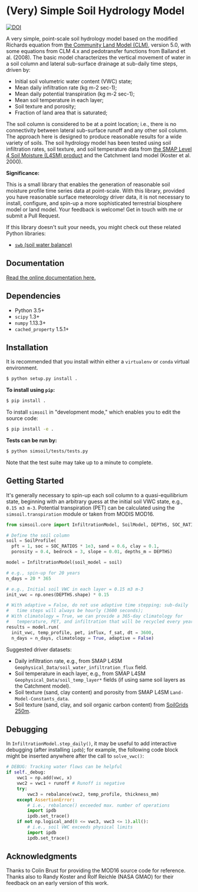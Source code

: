 (Very) Simple Soil Hydrology Model
==================================

[![DOI](https://zenodo.org/badge/374736375.svg)](https://zenodo.org/badge/latestdoi/374736375)

A very simple, point-scale soil hydrology model based on the modified Richards equation from [the Community Land Model (CLM)](https://escomp.github.io/ctsm-docs/versions/release-clm5.0/html/tech_note/index.html), version 5.0, with some equations from CLM 4.x and pedotransfer functions from Balland et al. (2008). The basic model characterizes the vertical movement of water in a soil column and lateral sub-surface drainage at sub-daily time steps, driven by:

- Initial soil volumetric water content (VWC) state;
- Mean daily infiltration rate (kg m-2 sec-1);
- Mean daily potential transpiration (kg m-2 sec-1);
- Mean soil temperature in each layer;
- Soil texture and porosity;
- Fraction of land area that is saturated;

The soil column is considered to be at a point location; i.e., there is no connectivity between lateral sub-surface runoff and any other soil column. The approach here is designed to produce reasonable results for a wide variety of soils. The soil hydrology model has been tested using soil infiltration rates, soil texture, and soil temperature data from [the SMAP Level 4 Soil Moisture (L4SM) product](https://nsidc.org/data/SPL4SMGP) and the Catchment land model (Koster et al. 2000).

**Significance:**

This is a small library that enables the generation of reasonable soil moisture profile time series data at point-scale. With this library, provided you have reasonable surface meteorology driver data, it is not necessary to install, configure, and spin-up a more sophisticated terrestrial biosphere model or land model. Your feedback is welcome! Get in touch with me or submit a Pull Request.

If this library doesn't suit your needs, you might check out these related Python libraries:

- [`swb` (soil water balance)](https://swb.readthedocs.io/en/latest/index.html)


Documentation
-------------

[Read the online documentation here.](https://arthur-e.github.io/simsoil/)


Dependencies
------------

- Python 3.5+
- `scipy` 1.3+
- `numpy` 1.13.3+
- `cached_property` 1.5.1+


Installation
------------

It is recommended that you install within either a `virtualenv` or `conda` virtual environment.

```sh
$ python setup.py install .
```

**To install using `pip`:**

```sh
$ pip install .
```

To install `simsoil` in "development mode," which enables you to edit the source code:

```sh
$ pip install -e .
```

**Tests can be run by:**

```sh
$ python simsoil/tests/tests.py
```

Note that the test suite may take up to a minute to complete.


Getting Started
---------------

It's generally necessary to spin-up each soil column to a quasi-equilibrium state, beginning with an arbitrary guess at the initial soil VWC state, e.g., `0.15 m3 m-3`. Potential transpiration (PET) can be calculated using the `simsoil.transpiration` module or taken from MODIS MOD16.

```py
from simsoil.core import InfiltrationModel, SoilModel, DEPTHS, SOC_RATIOS

# Define the soil column
soil = SoilProfile(
  pft = 1, soc = SOC_RATIOS * 1e3, sand = 0.6, clay = 0.1,
  porosity = 0.4, bedrock = 3, slope = 0.01, depths_m = DEPTHS)

model = InfiltrationModel(soil_model = soil)

# e.g., spin-up for 20 years
n_days = 20 * 365

# e.g., Initial soil VWC in each layer = 0.15 m3 m-3
init_vwc = np.ones(DEPTHS.shape) * 0.15

# With adaptive = False, do not use adaptive time stepping; sub-daily
#   time steps will always be hourly (3600 seconds);
# With climatology = True, we can provide a 365-day climatology for
#   temperature, PET, and infiltration that will be recycled every year
results = model.run(
  init_vwc, temp_profile, pet, influx, f_sat, dt = 3600,
  n_days = n_days, climatology = True, adaptive = False)
```

Suggested driver datasets:

- Daily infiltration rate, e.g., from SMAP L4SM `Geophysical_Data/soil_water_infiltration_flux` field.
- Soil temperature in each layer, e.g., from SMAP L4SM `Geophysical_Data/soil_temp_layer*` fields (if using same soil layers as the Catchment model).
- Soil texture (sand, clay content) and porosity from SMAP L4SM `Land-Model-Constants_data`.
- Soil texture (sand, clay, and soil organic carbon content) from [SoilGrids 250m](https://soilgrids.org/).


Debugging
---------

In `InfiltrationModel.step_daily()`, it may be useful to add interactive debugging (after installing `ipdb`); for example, the following code block might be inserted anywhere after the call to `solve_vwc()`:

```py
# DEBUG: Tracking water flows can be helpful
if self._debug:
    vwc1 = np.add(vwc, x)
    vwc2 = vwc1 + runoff # Runoff is negative
    try:
        vwc3 = rebalance(vwc2, temp_profile, thickness_mm)
    except AssertionError:
        # i.e., rebalance() exceeded max. number of operations
        import ipdb
        ipdb.set_trace()
    if not np.logical_and(0 <= vwc3, vwc3 <= 1).all():
        # i.e., soil VWC exceeds physical limits
        import ipdb
        ipdb.set_trace()
```


Acknowledgments
---------------

Thanks to Colin Brust for providing the MOD16 source code for reference. Thanks also to Randy Koster and Rolf Reichle (NASA GMAO) for their feedback on an early version of this work.
